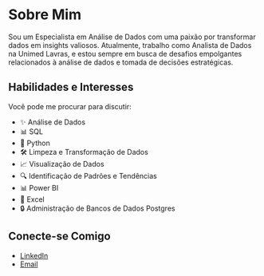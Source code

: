 # Sobre Mim

Sou um Especialista em Análise de Dados com uma paixão por transformar dados em insights valiosos. Atualmente, trabalho como Analista de Dados na Unimed Lavras, e estou sempre em busca de desafios empolgantes relacionados à análise de dados e tomada de decisões estratégicas.

## Habilidades e Interesses

Você pode me procurar para discutir:

- ✨ Análise de Dados
- 📊 SQL
- 🐍 Python
- 🛠 Limpeza e Transformação de Dados
- 📈 Visualização de Dados
- 🔍 Identificação de Padrões e Tendências
- 📊 Power BI
- 📜 Excel
- 🔒 Administração de Bancos de Dados Postgres

## Conecte-se Comigo

- [LinkedIn](https://www.linkedin.com/in/aeneto/)
- [Email](aeneto14@gmail.com)







